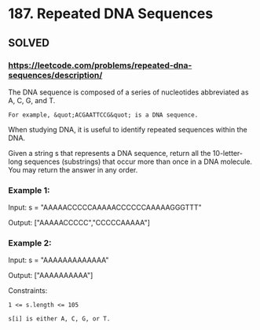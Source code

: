 # 187. Repeated DNA Sequences

## SOLVED
### https://leetcode.com/problems/repeated-dna-sequences/description/
The DNA sequence is composed of a series of nucleotides abbreviated as A, C, G, and T.





	For example, &quot;ACGAATTCCG&quot; is a DNA sequence.





When studying DNA, it is useful to identify repeated sequences within the DNA.



Given a string s that represents a DNA sequence, return all the 10-letter-long sequences (substrings) that occur more than once in a DNA molecule. You may return the answer in any order.





### Example 1:

Input: s = "AAAAACCCCCAAAAACCCCCCAAAAAGGGTTT"


Output: ["AAAAACCCCC","CCCCCAAAAA"]

### Example 2:

Input: s = "AAAAAAAAAAAAA"


Output: ["AAAAAAAAAA"]





Constraints:





	1 <= s.length <= 105

	s[i] is either A, C, G, or T.



